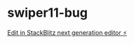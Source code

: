 # swiper11-bug

[Edit in StackBlitz next generation editor ⚡️](https://stackblitz.com/~/github.com/AyuDiego/swiper11-bug)